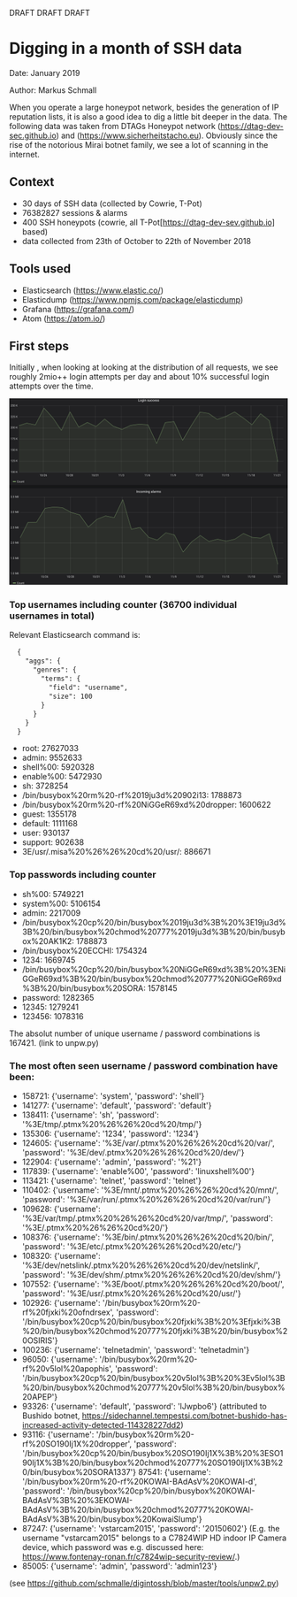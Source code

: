 DRAFT DRAFT DRAFT


# Digging in a month of SSH data #

Date: January 2019

Author: Markus Schmall

When you operate a large honeypot network, besides the generation of IP reputation  lists, it is also a good idea to dig a little bit deeper in the data.
The following data was taken from DTAGs Honeypot network (https://dtag-dev-sec.github.io) and (https://www.sicherheitstacho.eu).
Obviously since the rise of the notorious Mirai botnet family, we see a lot of scanning in the
internet.

## Context ##

- 30 days of SSH data (collected by Cowrie, T-Pot)
- 76382827 sessions & alarms
- 400 SSH honeypots (cowrie, all T-Pot[https://dtag-dev-sev.github.io] based)
- data collected from 23th of October to 22th of November 2018


## Tools used ##

- Elasticsearch (https://www.elastic.co/)
- Elasticdump (https://www.npmjs.com/package/elasticdump)
- Grafana (https://grafana.com/)
- Atom (https://atom.io/)

## First steps ##

Initially , when looking at looking at the distribution of all requests, we see roughly 2mio++ login attempts per day and about 10% successful login attempts over the time.



![Login distribution](https://github.com/schmalle/digintossh/raw/master/logins.png "Grafana graphics")


### Top usernames including counter (36700 individual usernames in total) ###

Relevant Elasticsearch command is:


```GET http://localhost:9200/ssh/_search
  {
    "aggs": {
      "genres": {
        "terms": {
          "field": "username",
          "size": 100
        }
      }
    }
  }
  ```



- root: 27627033
- admin: 9552633
- shell%00: 5920328
- enable%00: 5472930
- sh: 3728254
- /bin/busybox%20rm%20-rf%2019ju3d%20902i13: 1788873
- /bin/busybox%20rm%20-rf%20NiGGeR69xd%20dropper: 1600622
- guest: 1355178
- default: 1111168
- user: 930137
- support: 902638
- 3E/usr/.misa%20%26%26%20cd%20/usr/: 886671

### Top passwords including counter ###


- sh%00: 5749221
- system%00: 5106154
- admin: 2217009
- /bin/busybox%20cp%20/bin/busybox%2019ju3d%3B%20%3E19ju3d%3B%20/bin/busybox%20chmod%20777%2019ju3d%3B%20/bin/busybox%20AK1K2: 1788873
- /bin/busybox%20ECCHI: 1754324
- 1234: 1669745
- /bin/busybox%20cp%20/bin/busybox%20NiGGeR69xd%3B%20%3ENiGGeR69xd%3B%20/bin/busybox%20chmod%20777%20NiGGeR69xd%3B%20/bin/busybox%20SORA: 1578145
- password: 1282365
- 12345: 1279241
- 123456: 1078316


The absolut number of unique username / password combinations is 167421.
(link to unpw.py)

### The most often seen username / password combination have been: ###


- 158721: {'username': 'system', 'password': 'shell'}
- 141277: {'username': 'default', 'password': 'default'}
- 138411: {'username': 'sh', 'password': '%3E/tmp/.ptmx%20%26%26%20cd%20/tmp/'}
- 135306: {'username': '1234', 'password': '1234'}
- 124605: {'username': '%3E/var/.ptmx%20%26%26%20cd%20/var/', 'password': '%3E/dev/.ptmx%20%26%26%20cd%20/dev/'}
- 122904: {'username': 'admin', 'password': '%21'}
- 117839: {'username': 'enable%00', 'password': 'linuxshell%00'}
- 113421: {'username': 'telnet', 'password': 'telnet'}
- 110402: {'username': '%3E/mnt/.ptmx%20%26%26%20cd%20/mnt/', 'password': '%3E/var/run/.ptmx%20%26%26%20cd%20/var/run/'}
- 109628: {'username': '%3E/var/tmp/.ptmx%20%26%26%20cd%20/var/tmp/', 'password': '%3E/.ptmx%20%26%26%20cd%20/'}
- 108376: {'username': '%3E/bin/.ptmx%20%26%26%20cd%20/bin/', 'password': '%3E/etc/.ptmx%20%26%26%20cd%20/etc/'}
- 108320: {'username': '%3E/dev/netslink/.ptmx%20%26%26%20cd%20/dev/netslink/', 'password': '%3E/dev/shm/.ptmx%20%26%26%20cd%20/dev/shm/'}
- 107552: {'username': '%3E/boot/.ptmx%20%26%26%20cd%20/boot/', 'password': '%3E/usr/.ptmx%20%26%26%20cd%20/usr/'}
- 102926: {'username': '/bin/busybox%20rm%20-rf%20fjxki%20ofndrsex', 'password': '/bin/busybox%20cp%20/bin/busybox%20fjxki%3B%20%3Efjxki%3B%20/bin/busybox%20chmod%20777%20fjxki%3B%20/bin/busybox%20OSIRIS'}
- 100236: {'username': 'telnetadmin', 'password': 'telnetadmin'}
- 96050: {'username': '/bin/busybox%20rm%20-rf%20v5lol%20apophis', 'password': '/bin/busybox%20cp%20/bin/busybox%20v5lol%3B%20%3Ev5lol%3B%20/bin/busybox%20chmod%20777%20v5lol%3B%20/bin/busybox%20APEP'}
- 93326: {'username': 'default', 'password': 'lJwpbo6'} (attributed to Bushido botnet, https://sidechannel.tempestsi.com/botnet-bushido-has-increased-activity-detected-114328227dd2)
- 93116: {'username': '/bin/busybox%20rm%20-rf%20SO190Ij1X%20dropper', 'password': '/bin/busybox%20cp%20/bin/busybox%20SO190Ij1X%3B%20%3ESO190Ij1X%3B%20/bin/busybox%20chmod%20777%20SO190Ij1X%3B%20/bin/busybox%20SORA1337'}
87541: {'username': '/bin/busybox%20rm%20-rf%20KOWAI-BAdAsV%20KOWAI-d', 'password': '/bin/busybox%20cp%20/bin/busybox%20KOWAI-BAdAsV%3B%20%3EKOWAI-BAdAsV%3B%20/bin/busybox%20chmod%20777%20KOWAI-BAdAsV%3B%20/bin/busybox%20KowaiSlump'}
- 87247: {'username': 'vstarcam2015', 'password': '20150602'} (E.g. the username "vstarcam2015" belongs to a C7824WIP HD indoor IP Camera device, which password was e.g. discussed here: https://www.fontenay-ronan.fr/c7824wip-security-review/.)
- 85005: {'username': 'admin', 'password': 'admin123'}


(see https://github.com/schmalle/digintossh/blob/master/tools/unpw2.py)
